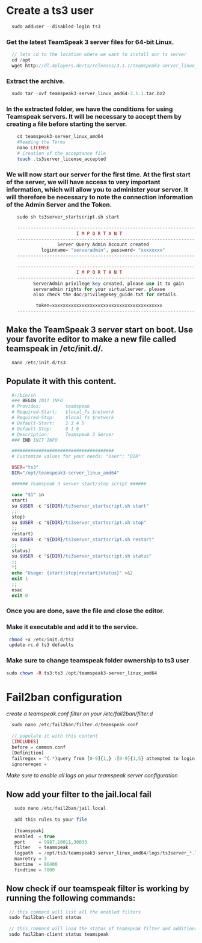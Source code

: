# Create a ts3 user 
 
```php
  sudo adduser --disabled-login ts3
```
 
### Get the latest TeamSpeak 3 server files for 64-bit Linux.

```php
  // lets cd to the location where we want to install our ts server
  cd /opt
  wget http://dl.4players.de/ts/releases/3.1.1/teamspeak3-server_linux_amd64-3.2.3.tar.bz2
```
  
 ### Extract the archive.
  ```php
    sudo tar -xvf teamspeak3-server_linux_amd64-3.1.1.tar.bz2
  ```
  
### In the extracted folder, we have the conditions for using Teamspeak servers. It will be necessary to accept them by creating a file before starting the server.
  ```php
      cd teamspeak3-server_linux_amd64
      #Reading the Terms
      nano LICENSE
      # Creation of the acceptance file
      touch .ts3server_license_accepted
  ```

### We will now start our server for the first time. At the first start of the server, we will have access to very important information, which will allow you to administer your server. It will therefore be necessary to note the connection information of the Admin Server and the Token.
```php
    sudo sh ts3server_startscript.sh start

    ------------------------------------------------------------------
                          I M P O R T A N T                           
    ------------------------------------------------------------------
                   Server Query Admin Account created                 
             loginname= "serveradmin", password= "xxxxxxxx"
    ------------------------------------------------------------------

    ------------------------------------------------------------------
                          I M P O R T A N T                           
    ------------------------------------------------------------------
          ServerAdmin privilege key created, please use it to gain 
          serveradmin rights for your virtualserver. please
          also check the doc/privilegekey_guide.txt for details.

           token=xxxxxxxxxxxxxxxxxxxxxxxxxxxxxxxxxxxxxxxxx
    ------------------------------------------------------------------
 ```
## Make the TeamSpeak 3 server start on boot. Use your favorite editor to make a new file called teamspeak in /etc/init.d/.
```php
  nano /etc/init.d/ts3
```
## Populate it with this content.

```php
  #!/bin/sh
  ### BEGIN INIT INFO
  # Provides:         teamspeak
  # Required-Start:   $local_fs $network
  # Required-Stop:    $local_fs $network
  # Default-Start:    2 3 4 5
  # Default-Stop:     0 1 6
  # Description:      Teamspeak 3 Server
  ### END INIT INFO

  ######################################
  # Customize values for your needs: "User"; "DIR"

  USER="ts3"
  DIR="/opt/teamspeak3-server_linux_amd64"

  ###### Teamspeak 3 server start/stop script ######

  case "$1" in
  start)
  su $USER -c "${DIR}/ts3server_startscript.sh start"
  ;;
  stop)
  su $USER -c "${DIR}/ts3server_startscript.sh stop"
  ;;
  restart)
  su $USER -c "${DIR}/ts3server_startscript.sh restart"
  ;;
  status)
  su $USER -c "${DIR}/ts3server_startscript.sh status"
  ;;
  *)
  echo "Usage: {start|stop|restart|status}" >&2
  exit 1
  ;;
  esac
  exit 0
 ```
 
 ### Once you are done, save the file and close the editor.
 ### Make it executable and add it to the service.
 ```php
  chmod +x /etc/init.d/ts3
  update-rc.d ts3 defaults
 ```
 ### Make sure to change teamspeak folder ownership to ts3 user 
 ```php
 sudo chown -R ts3:ts3 /opt/teamspeak3-server_linux_amd64
 ```
 
 # Fail2ban configuration
  *create a teamspeak.conf filter on your /etc/fail2ban/filter.d*
  ```php
    sudo nano /etc/fail2ban/filter.d/teamspeak.conf
    
    // populate it with this content
    [INCLUDES]
    before = common.conf
    [Definition]
    failregex = ^(.*)query from [0-9]{1,} :[0-9]{1,5} attempted to login with account "(.*)" and failed!$
    ignoreregex =
  ```
  *Make sure to enable all logs on your teamspeak server configuration*
  
  ## Now add your filter to the jail.local fail

  ```php
     sudo nano /etc/fail2ban/jail.local
     
     add this rules to your file
     
     [teamspeak]
     enabled  = true
     port     = 9987,10011,30033
     filter   = teamspeak
     logpath  = /opt/ts3/teamspeak3-server_linux_amd64/logs/ts3server_*.log
     maxretry = 3
     bantime  = 86400
     findtime = 7800
  ```
  ## Now check if our teamspeak filter is working by running the following commands:
  ```php
   // this command will list all the enabled filters
   sudo fail2ban-client status 
   
   // this command will load the status of teamspeak filter and additional details
   sudo fail2ban-client status teamspeak
  ```

